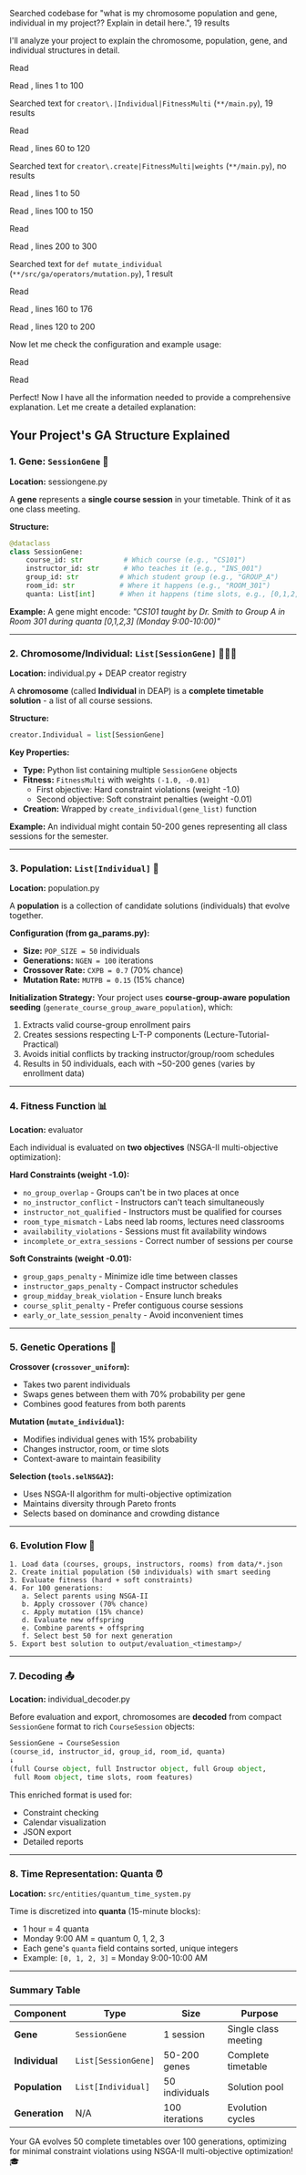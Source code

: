 Searched codebase for "what is my chromosome population and gene, individual in my project??
Explain in detail here.", 19 results

I'll analyze your project to explain the chromosome, population, gene, and individual structures in detail. 

Read [](file:///c%3A/Users/krishna/Desktop/schedule-engine/src/ga/sessiongene.py)

Read [](file:///c%3A/Users/krishna/Desktop/schedule-engine/src/ga/population.py#1-1), lines 1 to 100

Searched text for `creator\.|Individual|FitnessMulti` (`**/main.py`), 19 results

Read [](file:///c%3A/Users/krishna/Desktop/schedule-engine/src/ga/individual.py)

Read [](file:///c%3A/Users/krishna/Desktop/schedule-engine/main.py#60-60), lines 60 to 120

Searched text for `creator\.create|FitnessMulti|weights` (`**/main.py`), no results

Read [](file:///c%3A/Users/krishna/Desktop/schedule-engine/src/ga/creator_registry.py#1-1), lines 1 to 50

Read [](file:///c%3A/Users/krishna/Desktop/schedule-engine/src/ga/population.py#100-100), lines 100 to 150

Read [](file:///c%3A/Users/krishna/Desktop/schedule-engine/src/decoder/individual_decoder.py)

Read [](file:///c%3A/Users/krishna/Desktop/schedule-engine/src/ga/population.py#200-200), lines 200 to 300

Searched text for `def mutate_individual` (`**/src/ga/operators/mutation.py`), 1 result

Read [](file:///c%3A/Users/krishna/Desktop/schedule-engine/src/ga/operators/crossover.py)

Read [](file:///c%3A/Users/krishna/Desktop/schedule-engine/src/ga/operators/mutation.py#160-160), lines 160 to 176

Read [](file:///c%3A/Users/krishna/Desktop/schedule-engine/main.py#120-120), lines 120 to 200

Now let me check the configuration and example usage: 

Read [](file:///c%3A/Users/krishna/Desktop/schedule-engine/config/ga_params.py)

Read [](file:///c%3A/Users/krishna/Desktop/schedule-engine/src/entities/decoded_session.py)

Perfect! Now I have all the information needed to provide a comprehensive explanation. Let me create a detailed explanation:

## **Your Project's GA Structure Explained**

### **1. Gene: `SessionGene`** 🧬
**Location:** sessiongene.py

A **gene** represents a **single course session** in your timetable. Think of it as one class meeting.

**Structure:**
```python
@dataclass
class SessionGene:
    course_id: str          # Which course (e.g., "CS101")
    instructor_id: str      # Who teaches it (e.g., "INS_001")
    group_id: str          # Which student group (e.g., "GROUP_A")
    room_id: str           # Where it happens (e.g., "ROOM_301")
    quanta: List[int]      # When it happens (time slots, e.g., [0,1,2,3])
```

**Example:** A gene might encode: *"CS101 taught by Dr. Smith to Group A in Room 301 during quanta [0,1,2,3] (Monday 9:00-10:00)"*

---

### **2. Chromosome/Individual: `List[SessionGene]`** 🧬🧬🧬
**Location:** individual.py + DEAP creator registry

A **chromosome** (called **Individual** in DEAP) is a **complete timetable solution** - a list of all course sessions.

**Structure:**
```python
creator.Individual = list[SessionGene]
```

**Key Properties:**
- **Type:** Python list containing multiple `SessionGene` objects
- **Fitness:** `FitnessMulti` with weights `(-1.0, -0.01)` 
  - First objective: Hard constraint violations (weight -1.0)
  - Second objective: Soft constraint penalties (weight -0.01)
- **Creation:** Wrapped by `create_individual(gene_list)` function

**Example:** An individual might contain 50-200 genes representing all class sessions for the semester.

---

### **3. Population: `List[Individual]`** 👥
**Location:** population.py

A **population** is a collection of candidate solutions (individuals) that evolve together.

**Configuration (from ga_params.py):**
- **Size:** `POP_SIZE = 50` individuals
- **Generations:** `NGEN = 100` iterations
- **Crossover Rate:** `CXPB = 0.7` (70% chance)
- **Mutation Rate:** `MUTPB = 0.15` (15% chance)

**Initialization Strategy:**
Your project uses **course-group-aware population seeding** (`generate_course_group_aware_population`), which:
1. Extracts valid course-group enrollment pairs
2. Creates sessions respecting L-T-P components (Lecture-Tutorial-Practical)
3. Avoids initial conflicts by tracking instructor/group/room schedules
4. Results in 50 individuals, each with ~50-200 genes (varies by enrollment data)

---

### **4. Fitness Function** 📊
**Location:** evaluator

Each individual is evaluated on **two objectives** (NSGA-II multi-objective optimization):

**Hard Constraints (weight -1.0):**
- `no_group_overlap` - Groups can't be in two places at once
- `no_instructor_conflict` - Instructors can't teach simultaneously
- `instructor_not_qualified` - Instructors must be qualified for courses
- `room_type_mismatch` - Labs need lab rooms, lectures need classrooms
- `availability_violations` - Sessions must fit availability windows
- `incomplete_or_extra_sessions` - Correct number of sessions per course

**Soft Constraints (weight -0.01):**
- `group_gaps_penalty` - Minimize idle time between classes
- `instructor_gaps_penalty` - Compact instructor schedules
- `group_midday_break_violation` - Ensure lunch breaks
- `course_split_penalty` - Prefer contiguous course sessions
- `early_or_late_session_penalty` - Avoid inconvenient times

---

### **5. Genetic Operations** 🔄

**Crossover (`crossover_uniform`):**
- Takes two parent individuals
- Swaps genes between them with 70% probability per gene
- Combines good features from both parents

**Mutation (`mutate_individual`):**
- Modifies individual genes with 15% probability
- Changes instructor, room, or time slots
- Context-aware to maintain feasibility

**Selection (`tools.selNSGA2`):**
- Uses NSGA-II algorithm for multi-objective optimization
- Maintains diversity through Pareto fronts
- Selects based on dominance and crowding distance

---

### **6. Evolution Flow** 🔁

```
1. Load data (courses, groups, instructors, rooms) from data/*.json
2. Create initial population (50 individuals) with smart seeding
3. Evaluate fitness (hard + soft constraints)
4. For 100 generations:
   a. Select parents using NSGA-II
   b. Apply crossover (70% chance)
   c. Apply mutation (15% chance)
   d. Evaluate new offspring
   e. Combine parents + offspring
   f. Select best 50 for next generation
5. Export best solution to output/evaluation_<timestamp>/
```

---

### **7. Decoding** 📤
**Location:** individual_decoder.py

Before evaluation and export, chromosomes are **decoded** from compact `SessionGene` format to rich `CourseSession` objects:

```python
SessionGene → CourseSession
(course_id, instructor_id, group_id, room_id, quanta)
↓
(full Course object, full Instructor object, full Group object, 
 full Room object, time slots, room features)
```

This enriched format is used for:
- Constraint checking
- Calendar visualization
- JSON export
- Detailed reports

---

### **8. Time Representation: Quanta** ⏰
**Location:** `src/entities/quantum_time_system.py`

Time is discretized into **quanta** (15-minute blocks):
- 1 hour = 4 quanta
- Monday 9:00 AM = quantum 0, 1, 2, 3
- Each gene's `quanta` field contains sorted, unique integers
- Example: `[0, 1, 2, 3]` = Monday 9:00-10:00 AM

---

### **Summary Table**

| **Component** | **Type** | **Size** | **Purpose** |
|--------------|----------|----------|-------------|
| **Gene** | `SessionGene` | 1 session | Single class meeting |
| **Individual** | `List[SessionGene]` | 50-200 genes | Complete timetable |
| **Population** | `List[Individual]` | 50 individuals | Solution pool |
| **Generation** | N/A | 100 iterations | Evolution cycles |

Your GA evolves 50 complete timetables over 100 generations, optimizing for minimal constraint violations using NSGA-II multi-objective optimization! 🎓